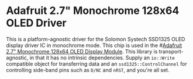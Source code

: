 # Adafruit 2.7" Monochrome 128x64 OLED Driver

This is a platform-agnostic driver for the Solomon Systech SSD1325 OLED display
driver IC in monochrome mode. This chip is used in the 
#[Adafruit 2.7" Monochrome 128x64 OLED Display Module](https://learn.adafruit.com/2-7-monochrome-128x64-oled-display-module).
This library is transport-agnostic, in that it has no intrinsic dependencies.
Supply an `io::Write` compatible object for transferring data and an
`ssd1325::ControlChannel` for controlling side-band pins such as
`D/NC` and `nRST`, and you're all set.
